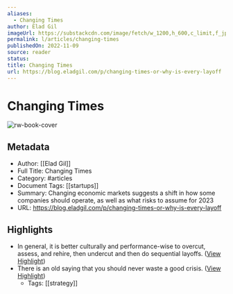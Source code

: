 ```yaml
---
aliases:
  - Changing Times
author: Elad Gil
imageUrl: https://substackcdn.com/image/fetch/w_1200,h_600,c_limit,f_jpg,q_auto:good,fl_progressive:steep/https%3A%2F%2Fbucketeer-e05bbc84-baa3-437e-9518-adb32be77984.s3.amazonaws.com%2Fpublic%2Fimages%2F5c5fb35e-9172-4539-a9a5-37cd9a70477d_1580x874.png
permalink: l/articles/changing-times
publishedOn: 2022-11-09
source: reader
status: 
title: Changing Times
url: https://blog.eladgil.com/p/changing-times-or-why-is-every-layoff
---
```

# Changing Times

![rw-book-cover](https://substackcdn.com/image/fetch/w_1200,h_600,c_limit,f_jpg,q_auto:good,fl_progressive:steep/https%3A%2F%2Fbucketeer-e05bbc84-baa3-437e-9518-adb32be77984.s3.amazonaws.com%2Fpublic%2Fimages%2F5c5fb35e-9172-4539-a9a5-37cd9a70477d_1580x874.png)

## Metadata

- Author: [[Elad Gil]]
- Full Title: Changing Times
- Category: #articles
- Document Tags: [[startups]]
- Summary: Changing economic markets suggests a shift in how some companies should operate, as well as what risks to assume for 2023
- URL: https://blog.eladgil.com/p/changing-times-or-why-is-every-layoff

## Highlights

- In general, it is better culturally and performance-wise to overcut, assess, and rehire, then undercut and then do sequential layoffs. ([View Highlight](https://read.readwise.io/read/01gnvgajvsjca4sc0wfbjq1ct7))
- There is an old saying that you should never waste a good crisis. ([View Highlight](https://read.readwise.io/read/01gnvgkvyt40nds77er3fqy33n))
    - Tags: [[strategy]]
